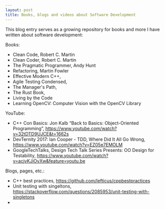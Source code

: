 ```yaml
---
layout: post
title: Books, blogs and videos about Software Development
---
```


This blog entry serves as a growing repository for books and more I have written about software development:

Books:
- Clean Code, Robert C. Martin
- Clean Coder, Robert C. Martin
- The Pragmatic Programmer, Andy Hunt
- Refactoring, Martin Fowler
- Effective Modern C++,
- Agile Testing Condensed,
- The Manager's Path,
- The Rust Book,
- Living by the Code
- Learning OpenCV: Computer Vision with the OpenCV Library

YouTube:
- C++ Con Basics: Jon Kalb “Back to Basics: Object-Oriented Programming”, <https://www.youtube.com/watch?v=32tDTD9UJCE&t=1662s>
- DevTernity 2017: Ian Cooper - TDD, Where Did It All Go Wrong,  https://www.youtube.com/watch?v=EZ05e7EMOLM
- GoogleTechTalks, Design Tech Talk Series Presents: OO Design for Testability, https://www.youtube.com/watch?v=acjvKJiOvXw&feature=youtu.be

Blogs, pages, etc.:
- C++ best practices, <https://github.com/lefticus/cppbestpractices>
- Unit testing with singeltons, https://stackoverflow.com/questions/2085953/unit-testing-with-singletons 
- 
